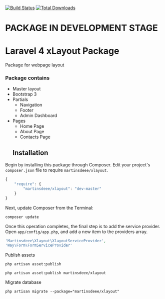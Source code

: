 [![Build Status](https://travis-ci.org/martinsdeee/xlayout.svg?branch=master)](https://travis-ci.org/martinsdeee/xlayout)
[![Total Downloads](https://poser.pugx.org/martinsdeee/xlayout/downloads.svg)](https://packagist.org/packages/martinsdeee/xlayout)
# PACKAGE IN DEVELOPMENT STAGE
# Laravel 4 xLayout Package
Package for webpage layout
### Package contains
* Master layout
* Bootstrap 3
* Partials
  * Navigation
  * Footer
  * Admin Dashboard
* Pages
  * Home Page
  * About Page
  * Contacts Page
  ## Installation
Begin by installing this package through Composer. Edit your project's `composer.json` file to require `martinsdeee/xlayout`.
```js
{
    "require": {
        "martinsdeee/xlayout": "dev-master"
    }
}
```
Next, update Composer from the Terminal:
```
composer update
```
Once this operation completes, the final step is to add the service provider. Open `app/config/app.php`, and add a new item to the providers array.
```php
'Martinsdeee\Xlayout\XlayoutServiceProvider',
'Way\Form\FormServiceProvider'
```
Publish assets
```
php artisan asset:publish
```
```
php artisan asset:publish martinsdeee/xlayout
```
Migrate database
```
php artisan migrate --package="martinsdeee/xlayout"
```